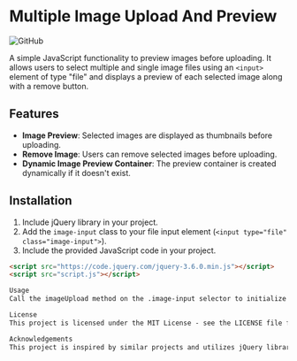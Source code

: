 # Multiple Image Upload And Preview

![GitHub](https://img.shields.io/github/license/mrhbappy/jquery-multiple-image-upload-and-preview)

A simple JavaScript functionality to preview images before uploading. It allows users to select multiple and single image files using an `<input>` element of type "file" and displays a preview of each selected image along with a remove button.

## Features

- **Image Preview**: Selected images are displayed as thumbnails before uploading.
- **Remove Image**: Users can remove selected images before uploading.
- **Dynamic Image Preview Container**: The preview container is created dynamically if it doesn't exist.

## Installation

1. Include jQuery library in your project.
2. Add the `image-input` class to your file input element (`<input type="file" class="image-input">`).
3. Include the provided JavaScript code in your project.

```html
<script src="https://code.jquery.com/jquery-3.6.0.min.js"></script>
<script src="script.js"></script>

Usage
Call the imageUpload method on the .image-input selector to initialize the functionality.

License
This project is licensed under the MIT License - see the LICENSE file for details.

Acknowledgements
This project is inspired by similar projects and utilizes jQuery library.




